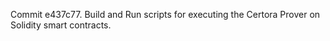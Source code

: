 Commit e437c77.                    Build and Run scripts for executing the Certora Prover on Solidity smart contracts.